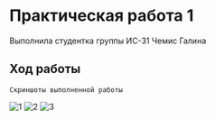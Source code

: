 # Практическая работа 1
Выполнила студентка группы ИС-31 Чемис Галина

## Ход работы
```
Скриншоты выполненной работы 
```
![1](https://i.ibb.co/qJZhJCd/2021-11-14-004838.png "1")
![2](https://i.ibb.co/q7tZ57F/2021-11-14-004951.png "2")
![3](https://i.ibb.co/SvnDwdQ/2021-11-14-005116.png "3")
